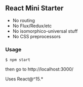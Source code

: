 ## React Mini Starter

- No routing
- No Flux/Redux/etc
- No isomorphico-universal stuff
- No CSS preprocessors

### Usage
```
$ npm start
```

then go to http://localhost:3000/

Uses React@^15.*
